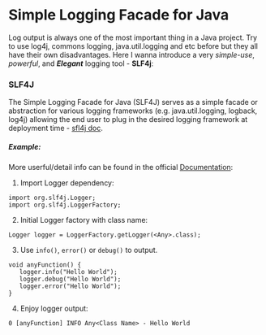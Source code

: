 # Simple Logging Facade for Java
Log output is always one of the most important thing in a Java project. Try to use log4j, commons logging, java.util.logging and etc before but they all have their own disadvantages. Here I wanna introduce a very _simple-use_, _powerful_, and ___Elegant___ logging tool - __SLF4j__:

### SLF4J 
The Simple Logging Facade for Java (SLF4J) serves as a simple facade or abstraction for various logging frameworks (e.g. java.util.logging, logback, log4j) allowing the end user to plug in the desired logging framework at deployment time - [sfl4j doc](https://www.slf4j.org).

##### Example:
More userful/detail info can be found in the official [Documentation](https://www.slf4j.org/docs.html):

1. Import Logger dependency:

 ```
 import org.slf4j.Logger;
 import org.slf4j.LoggerFactory;
 ```
2. Initial Logger factory with class name:

 ```
 Logger logger = LoggerFactory.getLogger(<Any>.class);
 ```

3. Use `info()`, `error()` or `debug()` to output.
 
 ```
 void anyFunction() {
    logger.info("Hello World");
    logger.debug("Hello World");
    logger.error("Hello World");
 }
 ```
4. Enjoy logger output:

 ```
 0 [anyFunction] INFO Any<Class Name> - Hello World
 ```

